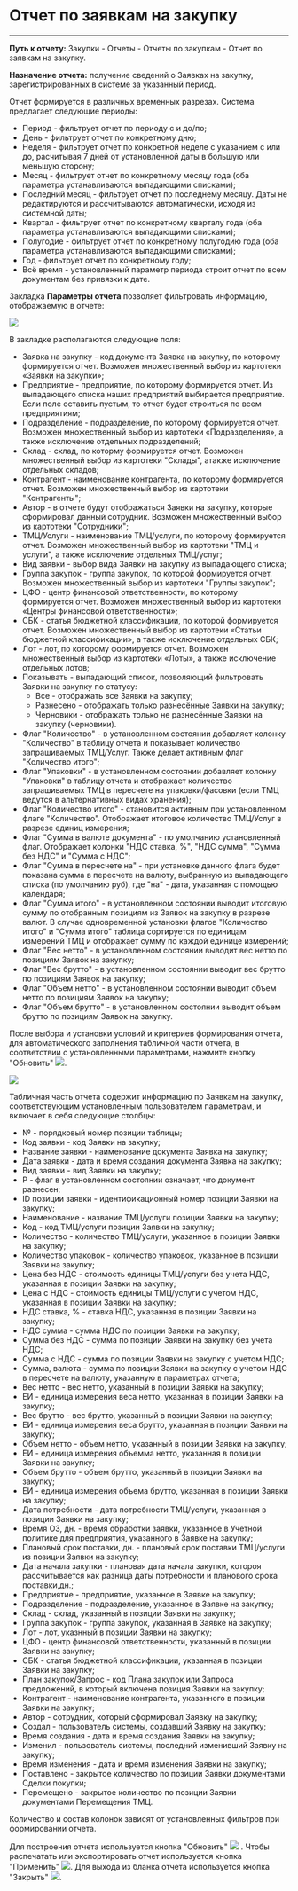 ﻿# Отчет по заявкам на закупку
---
**Путь к отчету:** Закупки - Отчеты - Отчеты по закупкам - Отчет по заявкам на закупку.

**Назначение отчета:** получение сведений о Заявках на закупку, зарегистрированных в системе за указанный период.

Отчет формируется в различных временных разрезах. Система предлагает следующие периоды:
* Период - фильтрует отчет по периоду с и до/по;
* День - фильтрует отчет по конкретному дню;
* Неделя - фильтрует отчет по конкретной неделе с указанием с или до, расчитывая 7 дней от установленной даты в большую или меньшую сторону;
* Месяц - фильтрует отчет по конкретному месяцу года (оба параметра устанавливаются выпадающими списками);
* Последний месяц - фильтрует отчет по последнему месяцу. Даты не редактируются и рассчитываются автоматически, исходя из системной даты;
* Квартал - фильтрует отчет по конкретному кварталу года (оба параметра устанавливаются выпадающими списками);
* Полугодие - фильтрует отчет по конкретному полугодию года (оба параметра устанавливаются выпадающими списками);
* Год - фильтрует отчет по конкретному году;
* Всё время - установленный параметр периода строит отчет по всем документам без привязки к дате.

Закладка **Параметры отчета** позволяет фильтровать информацию, отображаемую в отчете:

![](topic:Purchase.Закупки.AddFiles.Screenshot_Sakhno_8.png)

В закладке располагаются следующие поля:
* Заявка на закупку - код документа Заявка на закупку, по которому формируется отчет. Возможен множественный выбор из картотеки «Заявки на закупки»;
* Предприятие - предприятие, по которому формируется отчет. Из выпадающего списка наших предприятий выбирается предприятие. Если поле оставить пустым, то отчет будет строиться по всем предприятиям;
* Подразделение - подразделение, по которому формируется отчет. Возможен множественный выбор из картотеки «Подразделения», а также исключение отдельных подразделений;
* Склад - склад, по которму формируется отчет. Возможен множественный выбор из картотеки "Склады", атакже исключение отдельных складов;
* Контрагент - наименование контрагента, по которому формируется отчет. Возможен множественный выбор из картотеки "Контрагенты";
* Автор - в отчете будут отображаться Заявки на закупку, которые сформировал данный сотрудник. Возможен множественный выбор из картотеки "Сотрудники";
* ТМЦ/Услуги - наименование ТМЦ/услуги, по которому формируется отчет. Возможен множественный выбор из картотеки "ТМЦ и услуги", а также исключение отдельных ТМЦ/услуг;
* Вид заявки - выбор вида Заявки на закупку из выпадающего списка;
* Группа закупок - группа закупок, по которой формируется отчет. Возможен множественный выбор из картотеки "Группы закупок";
* ЦФО - центр финансовой ответственности, по которому формируется отчет. Возможен множественный выбор из картотеки «Центры финансовой ответственности»;
* СБК - статья бюджетной классификации, по которой формируется отчет. Возможен множественный выбор из картотеки «Статьи бюджетной классификации», а также исключение отдельных СБК;
* Лот - лот, по которому формируется отчет. Возможен множественный выбор из картотеки «Лоты», а также исключение отдельных лотов;
* Показывать - выпадающий список, позволяющий фильтровать Заявки на закупку по статусу:
    * Все - отображать все Заявки на закупку;
    * Разнесено - отображать только разнесённые Заявки на закупку;
    * Черновики - отображать только не разнесённые Заявки на закупку (черновики).
* Флаг "Количество" - в установленном состоянии добавляет колонку "Количество" в таблицу отчета и показывает количество запрашиваемых ТМЦ/Услуг. Также делает активным флаг "Количество итого";
* Флаг "Упаковки" - в установленном состоянии добавляет колонку "Упаковки" в таблицу отчета и отображает количество запрашиваемых ТМЦ в пересчете на упаковки/фасовки (если ТМЦ ведутся в альтернативных видах хранения);
* Флаг "Количество итого" - становится активным при установленном флаге "Количество". Отображает итоговое количество ТМЦ/Услуг в разрезе единиц измерения;
* Флаг "Сумма в валюте документа" - по умолчанию установленный флаг. Отображает колонки "НДС ставка, %", "НДС сумма", "Сумма без НДС" и "Сумма с НДС";
* Флаг "Сумма в пересчете на" - при установке данного флага будет показана сумма в пересчете на валюту, выбранную из выпадающего списка (по умолчанию руб), где "на" -  дата, указанная с помощью календаря;
* Флаг "Сумма итого" - в установленном состоянии выводит итоговую сумму по отобранным позициям из Заявок на закупку в разрезе валют. В случае одновременной установки флагов "Количество итого" и "Сумма итого" таблица сортируется по единицам измерений ТМЦ и отображает сумму по каждой единице измерений;
* Флаг "Вес нетто" -  в установленном состоянии выводит вес нетто по позициям Заявок на закупку;
* Флаг "Вес брутто" - в установленном состоянии выводит вес брутто по позициям Заявок на закупку;
* Флаг "Объем нетто" - в установленном состоянии выводит объем нетто по позициям Заявок на закупку;
* Флаг "Объем брутто" - в установленном состоянии выводит объем брутто по позициям Заявок на закупку.

После выбора и установки условий и критериев формирования отчета, для автоматического заполнения табличной части отчета, в соответствии с установленными параметрами, нажмите кнопку "Обновить" ![](topic:Com.AddFiles.Btn_Refresh.png).

![](topic:Purchase.Закупки.AddFiles.Screenshot_Sakhno_9.png)

Табличная часть отчета содержит информацию по Заявкам на закупку, соответствующим установленным пользователем параметрам, и включает в себя следующие столбцы:

* № - порядковый номер позиции таблицы;
* Код заявки - код Заявки на закупку;
* Название заявки - наименование документа Заявка на закупку;
* Дата заявки - дата и время создания документа Заявка на закупку;
* Вид заявки - вид Заявки на закупку;
* Р - флаг в установленном состоянии означает, что документ разнесен;
* ID позиции заявки - идентификационный номер позиции Заявки на закупку;
* Наименование - название ТМЦ/услуги позиции Заявки на закупку;
* Код - код ТМЦ/услуги позиции Заявки на закупку;
* Количество - количество ТМЦ/услуги, указанное в позиции Заявки на закупку;
* Количество упаковок - количество упаковок, указанное в позиции Заявки на закупку;
* Цена без НДС - cтоимость единицы ТМЦ/услуги без учета НДС, указанная в позиции Заявки на закупку;
* Цена с НДС - стоимость единицы ТМЦ/услуги с учетом НДС, указанная в позиции Заявки на закупку;
* НДС ставка, % - ставка НДС, указанная в позиции Заявки на закупку;
* НДС сумма - сумма НДС по позиции Заявки на закупку;
* Сумма без НДС - сумма по позиции Заявки на закупку без учета НДС;
* Сумма с НДС - сумма по позиции Заявки на закупку с учетом НДС;
* Сумма, валюта - сумма по позиции Заявки на закупку с учетом НДС в пересчете на валюту, указанную в параметрах отчета;
* Вес нетто - вес нетто, указанный в позиции Заявки на закупку;
* ЕИ - единица измерения веса нетто, указанная в позиции Заявки на закупку;
* Вес брутто - вес брутто, указанный в позиции Заявки на закупку;
* ЕИ - единица измерения веса брутто, указанная в позиции Заявки на закупку;
* Объем нетто - объем нетто, указанный в позиции Заявки на закупку;
* ЕИ - единица измерения объемма нетто, указанная в позиции Заявки на закупку;
* Объем брутто - объем брутто, указанный в позиции Заявки на закупку;
* ЕИ - единица измерения объема брутто, указанная в позиции Заявки на закупку;
* Дата потребности - дата потребности ТМЦ/услуги, указанная в позиции Заявки на закупку;
* Время ОЗ, дн. - время обработки заявки, указанное в Учетной политике для предприятия, указанного в Заявке на закупку;
* Плановый срок поставки, дн. - плановый срок поставки ТМЦ/услуги из позиции Заявки на закупку;
* Дата начала закупки - плановая дата начала закупки, котороя рассчитывается как разница даты потребности и планового срока поставки,дн.;
* Предприятие - предприятие, указанное в Заявке на закупку;
* Подразделение - подразделение, указанное в Заявке на закупку;
* Склад - склад, указанный в позиции Заявки на закупку;
* Группа закупок - группа закупок, указанная в Заявке на закупку;
* Лот - лот, указнный в позиции Заявки на закупку;
* ЦФО - центр финансовой ответственности, указанный в позиции Заявки на закупку; 
* СБК - статья бюджетной классификации, указанная в позиции Заявки на закупку;
* План закупок/Запрос - код Плана закупок или Запроса предложений, в который включена позиция Заявки на закупку;
* Контрагент - наименование контрагента, указанного в позиции Заявки на закупку;
* Автор - сотрудник, который сформировал Заявку на закупку;
* Создал - пользователь системы, создавший Заявку на закупку;
* Время создания - дата и время создания Заявки на закупку;
* Изменил - пользователь системы, последний изменивший Заявку на закупку;
* Время изменения - дата и время изменения Заявки на закупку;
* Поставлено - закрытое количество по позиции Заявки документами Сделки покупки;
* Перемещено - закрытое количество по позиции Заявки документами Перемещения ТМЦ.

Количество и состав колонок зависят от установленных фильтров при формировании отчета.

Для построения отчета используется кнопка "Обновить" ![](topic:Com.AddFiles.Buttons.Btn_Refresh.png) . Чтобы распечатать или экспортировать отчет используется кнопка "Применить" ![](topic:Com.AddFiles.Buttons.Btn_OK.png). Для выхода из бланка отчета используется кнопка "Закрыть" ![](topic:Com.AddFiles.Buttons.Btn_CloseCancel.png).

